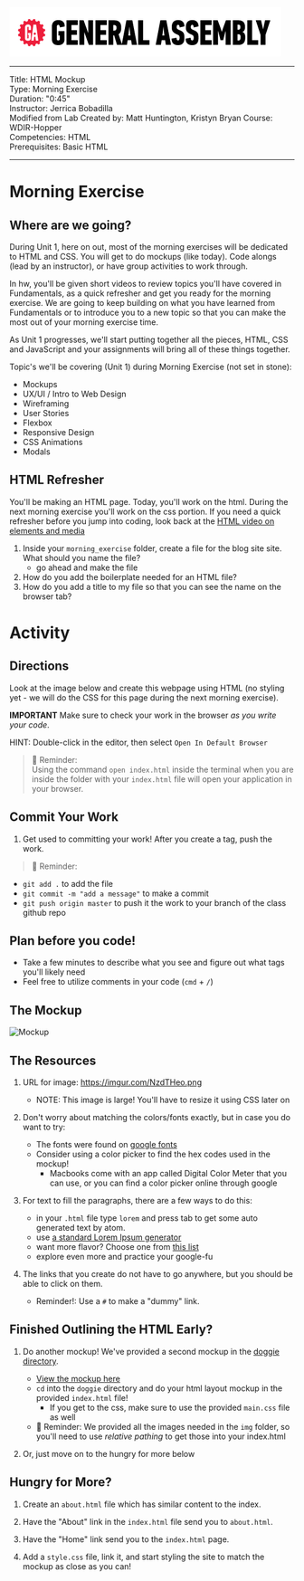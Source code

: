 ![](/ga_cog.png)

---
Title: HTML Mockup <br>
Type: Morning Exercise<br>
Duration: "0:45"<br>
Instructor: Jerrica Bobadilla<br>
Modified from Lab Created by: Matt Huntington, Kristyn Bryan
    Course: WDIR-Hopper<br>
Competencies: HTML <br>
Prerequisites: Basic HTML <br>

---
# Morning Exercise

## Where are we going?
During Unit 1, here on out, most of the morning exercises will be dedicated to HTML and CSS. You will get to do mockups (like today).  Code alongs (lead by an instructor), or have group activities to work through.

In hw, you'll be given short videos to review topics you'll have covered in Fundamentals, as a quick refresher and get you ready for the morning exercise. We are going to keep building on what you have learned from Fundamentals or to introduce you to a new topic so that you can make the most out of your morning exercise time.

As Unit 1 progresses, we'll start putting together all the pieces, HTML, CSS and JavaScript and your assignments will bring all of these things together.

Topic's we'll be covering (Unit 1) during Morning Exercise (not set in stone):
- Mockups
- UX/UI / Intro to Web Design
- Wireframing
- User Stories
- Flexbox
- Responsive Design
- CSS Animations
- Modals




## HTML Refresher

You'll be making an HTML page. Today, you'll work on the html. During the next morning exercise you'll work on the css portion. If you need a quick  refresher before you jump into coding, look back at the [HTML video on elements and media](https://www.youtube.com/watch?v=KhbnrDhWDdE&index=2&list=PLdnONIhPScST0Vy4LrIZiYKpFNoxgyH7J)

1) Inside your `morning_exercise` folder, create a file for the blog site site. What should you name the file?
    - go ahead and make the file
2) How do you add the boilerplate needed for an HTML file?
3) How do you add a title to my file so that you can see the name on the browser tab?


# Activity

## Directions
Look at the image below and create this webpage using HTML (no styling yet - we will do the CSS for this page during the next morning exercise).

**IMPORTANT** Make sure to check your work in the browser *as you write your code*.

HINT: Double-click in the editor, then select `Open In Default Browser`

>:elephant: Reminder:<br>
Using the command `open index.html` inside the terminal when you are inside the folder with your `index.html` file will open your application in your browser.

## Commit Your Work

1. Get used to committing your work! After you create a tag, push the work.

>:elephant: Reminder:<br>
  - `git add .` to add the file
  - `git commit -m "add a message"` to make a commit
  - `git push origin master` to push it the work to your branch of the class github repo

## Plan before you code!
- Take a few minutes to describe what you see and figure out what tags you'll likely need
- Feel free to utilize comments in your code (`cmd` + `/`)

## The Mockup
![Mockup](https://imgur.com/o06G8j2.png)

## The Resources
1. URL for image: https://imgur.com/NzdTHeo.png
    - NOTE: This image is large! You'll have to resize it using CSS later on
 
1. Don't worry about matching the colors/fonts exactly, but in case you do want to try: 
     - The fonts were found on [google fonts](https://fonts.google.com/)
     - Consider using a color picker to find the hex codes used in the mockup!
        - Macbooks come with an app called Digital Color Meter that you can use, or you can find a color picker online through google

1. For text to fill the paragraphs, there are a few ways to do this:
     - in your `.html` file type `lorem` and press tab to get some auto generated text by atom.
     - use [a standard Lorem Ipsum generator](http://www.lipsum.com/)
     - want more flavor? Choose one from [this list](http://meettheipsums.com/)
     - explore even more and practice your google-fu

1. The links that you create do not have to go anywhere, but you should be able to click on them.
    - Reminder!: Use a `#` to make a "dummy" link.
    
## Finished Outlining the HTML Early? 

1. Do another mockup! We've provided a second mockup in the [doggie directory](doggie).
    - [View the mockup here](doggie/readme.md)
    - `cd` into the `doggie` directory and do your html layout mockup in the provided `index.html` file!
       - If you get to the css, make sure to use the provided `main.css` file as well
    - :elephant: Reminder: We provided all the images needed in the `img` folder, so you'll need to use _relative pathing_ to get those into your index.html

1. Or, just move on to the hungry for more below

## Hungry for More?

1. Create an `about.html` file which has similar content to the index.  

2. Have the "About" link in the `index.html` file send you to `about.html`.

3. Have the "Home" link send you to the `index.html` page.

4. Add a `style.css` file, link it, and start styling the site to match the mockup as close as you can!
